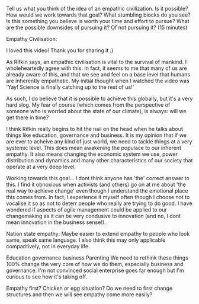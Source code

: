 
Tell us what you think of the idea of an empathic civilization. Is it possible? How would we work 
towards that goal? What stumbling blocks do you see? Is this something you believe is worth your 
time and effort to pursue? What are the possible downsides of pursuing it? Of not pursuing it? (15 minutes)

Empathy Civilisation:

I loved this video! Thank you for sharing it :)

As Rifkin says, an empathic civilisation is vital to the survival of mankind. I wholeheartedly agree with 
this. In fact, it seems to me that many of us are already aware of this, and that we see and feel on a base level 
that humans are inherently empathetic. My initial thought when I watched the video was 'Yay! Science is finally 
catching up to the rest of us!'

As such, I do believe that it is possible to achieve this globally, but it's a very hard slog. My fear of course 
(which comes from the perspective of someone who is worried about the state of our climate), is always: will we 
get there in time?

I think Rifkin really begins to hit the nail on the head when he talks about things like education, governance and 
business. It is my opinion that if we are ever to acheive any kind of just world, we need to tackle things at a very
systemic level. This does mean awakening the populace to our inherent empathy. It also means changing the economic
system we use, power distribution and dynamics and many other characteristics of our society that operate at a very
deep level.

Working towards this goal... I dont think anyone has 'the' correct answer to this. I find it obnoxious when 
activists (and others) go on at me about 'the real way to achieve change' even though I understand the emotional 
place this comes from. In fact, I experience it myself often though I choose not to vocalise it so as not to deterr 
people who really are trying to do good. I have wondered if aspects of agile management could be applied to our 
changemaking as it can be very condusive to innovation (and no, I dont mean innovation in the business sense!). 

Nation state empathy: Maybe easier to extend empathy to people who look same, speak same language. I also think this may only applicable comparitively, not in everyday life.

Education
governance
business
Parenting
We need to rethink these things 100% change the very core of how we do them, especially business and governance. I'm not convinced social enterprise goes far enough but I'm curious to see how it's taking off.

Empathy first? Chicken or egg situation? Do we need to first change structures and then we will see empathy come more easily?

